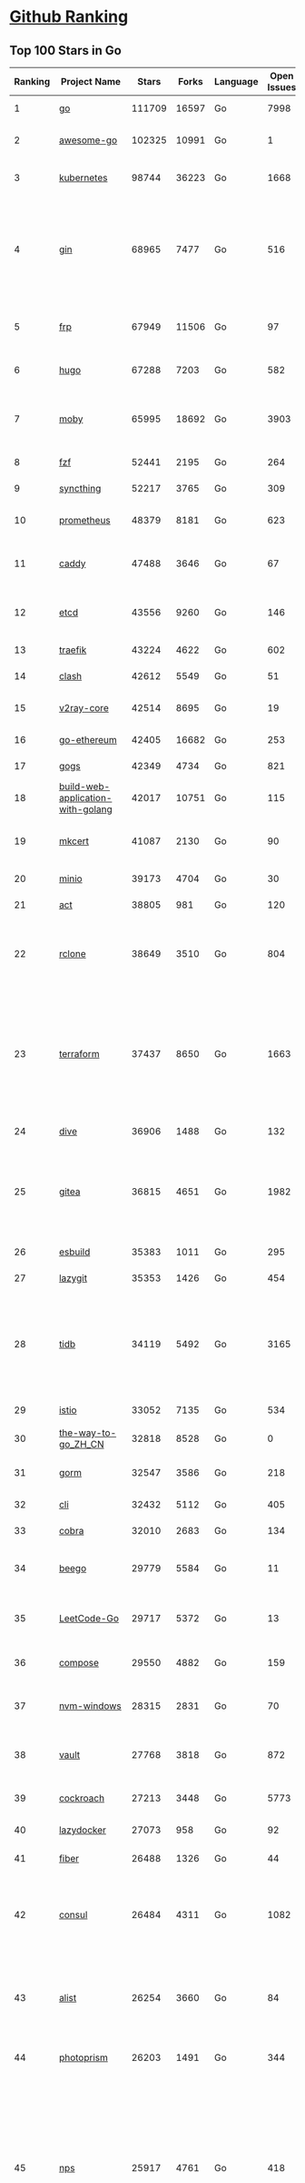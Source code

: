 [Github Ranking](../README.md)
==========

## Top 100 Stars in Go

| Ranking | Project Name | Stars | Forks | Language | Open Issues | Description | Last Commit |
| ------- | ------------ | ----- | ----- | -------- | ----------- | ----------- | ----------- |
| 1 | [go](https://github.com/golang/go) | 111709 | 16597 | Go | 7998 | The Go programming language | 2023-05-30T07:48:54Z |
| 2 | [awesome-go](https://github.com/avelino/awesome-go) | 102325 | 10991 | Go | 1 | A curated list of awesome Go frameworks, libraries and software | 2023-05-29T13:28:36Z |
| 3 | [kubernetes](https://github.com/kubernetes/kubernetes) | 98744 | 36223 | Go | 1668 | Production-Grade Container Scheduling and Management | 2023-05-30T08:22:50Z |
| 4 | [gin](https://github.com/gin-gonic/gin) | 68965 | 7477 | Go | 516 | Gin is a HTTP web framework written in Go (Golang). It features a Martini-like API with much better performance -- up to 40 times faster. If you need smashing performance, get yourself some Gin. | 2023-05-29T22:57:59Z |
| 5 | [frp](https://github.com/fatedier/frp) | 67949 | 11506 | Go | 97 | A fast reverse proxy to help you expose a local server behind a NAT or firewall to the internet. | 2023-05-30T07:14:05Z |
| 6 | [hugo](https://github.com/gohugoio/hugo) | 67288 | 7203 | Go | 582 | The world’s fastest framework for building websites. | 2023-05-29T12:01:07Z |
| 7 | [moby](https://github.com/moby/moby) | 65995 | 18692 | Go | 3903 | Moby Project - a collaborative project for the container ecosystem to assemble container-based systems | 2023-05-30T08:28:22Z |
| 8 | [fzf](https://github.com/junegunn/fzf) | 52441 | 2195 | Go | 264 | :cherry_blossom: A command-line fuzzy finder | 2023-05-29T15:19:05Z |
| 9 | [syncthing](https://github.com/syncthing/syncthing) | 52217 | 3765 | Go | 309 | Open Source Continuous File Synchronization | 2023-05-30T01:28:51Z |
| 10 | [prometheus](https://github.com/prometheus/prometheus) | 48379 | 8181 | Go | 623 | The Prometheus monitoring system and time series database. | 2023-05-30T08:22:23Z |
| 11 | [caddy](https://github.com/caddyserver/caddy) | 47488 | 3646 | Go | 67 | Fast and extensible multi-platform HTTP/1-2-3 web server with automatic HTTPS | 2023-05-30T08:20:48Z |
| 12 | [etcd](https://github.com/etcd-io/etcd) | 43556 | 9260 | Go | 146 | Distributed reliable key-value store for the most critical data of a distributed system | 2023-05-30T08:24:39Z |
| 13 | [traefik](https://github.com/traefik/traefik) | 43224 | 4622 | Go | 602 | The Cloud Native Application Proxy | 2023-05-29T11:04:05Z |
| 14 | [clash](https://github.com/Dreamacro/clash) | 42612 | 5549 | Go | 51 | A rule-based tunnel in Go. | 2023-05-28T17:46:00Z |
| 15 | [v2ray-core](https://github.com/v2ray/v2ray-core) | 42514 | 8695 | Go | 19 | A platform for building proxies to bypass network restrictions. | 2023-05-10T03:56:59Z |
| 16 | [go-ethereum](https://github.com/ethereum/go-ethereum) | 42405 | 16682 | Go | 253 | Official Go implementation of the Ethereum protocol | 2023-05-30T08:52:30Z |
| 17 | [gogs](https://github.com/gogs/gogs) | 42349 | 4734 | Go | 821 | Gogs is a painless self-hosted Git service | 2023-05-25T02:17:22Z |
| 18 | [build-web-application-with-golang](https://github.com/astaxie/build-web-application-with-golang) | 42017 | 10751 | Go | 115 | A golang ebook intro how to build a web with golang | 2023-04-20T09:00:38Z |
| 19 | [mkcert](https://github.com/FiloSottile/mkcert) | 41087 | 2130 | Go | 90 | A simple zero-config tool to make locally trusted development certificates with any names you'd like. | 2023-05-29T07:53:58Z |
| 20 | [minio](https://github.com/minio/minio) | 39173 | 4704 | Go | 30 | High Performance Object Storage for AI | 2023-05-30T08:41:33Z |
| 21 | [act](https://github.com/nektos/act) | 38805 | 981 | Go | 120 | Run your GitHub Actions locally 🚀 | 2023-05-30T05:22:03Z |
| 22 | [rclone](https://github.com/rclone/rclone) | 38649 | 3510 | Go | 804 | "rsync for cloud storage" - Google Drive, S3, Dropbox, Backblaze B2, One Drive, Swift, Hubic, Wasabi, Google Cloud Storage, Yandex Files | 2023-05-29T14:14:57Z |
| 23 | [terraform](https://github.com/hashicorp/terraform) | 37437 | 8650 | Go | 1663 | Terraform enables you to safely and predictably create, change, and improve infrastructure. It is an open source tool that codifies APIs into declarative configuration files that can be shared amongst team members, treated as code, edited, reviewed, and versioned. | 2023-05-30T07:28:48Z |
| 24 | [dive](https://github.com/wagoodman/dive) | 36906 | 1488 | Go | 132 | A tool for exploring each layer in a docker image | 2023-05-30T07:48:15Z |
| 25 | [gitea](https://github.com/go-gitea/gitea) | 36815 | 4651 | Go | 1982 | Git with a cup of tea! Painless self-hosted all-in-one software development service, includes Git hosting, code review, team collaboration, package registry and CI/CD | 2023-05-30T06:29:42Z |
| 26 | [esbuild](https://github.com/evanw/esbuild) | 35383 | 1011 | Go | 295 | An extremely fast bundler for the web | 2023-05-20T23:30:22Z |
| 27 | [lazygit](https://github.com/jesseduffield/lazygit) | 35353 | 1426 | Go | 454 | simple terminal UI for git commands | 2023-05-30T08:04:26Z |
| 28 | [tidb](https://github.com/pingcap/tidb) | 34119 | 5492 | Go | 3165 | TiDB is an open-source, cloud-native, distributed, MySQL-Compatible database for elastic scale and real-time analytics. Try AI-powered Chat2Query free at : https://tidbcloud.com/free-trial | 2023-05-30T09:00:17Z |
| 29 | [istio](https://github.com/istio/istio) | 33052 | 7135 | Go | 534 | Connect, secure, control, and observe services. | 2023-05-30T08:16:01Z |
| 30 | [the-way-to-go_ZH_CN](https://github.com/unknwon/the-way-to-go_ZH_CN) | 32818 | 8528 | Go | 0 | 《The Way to Go》中文译本，中文正式名《Go 入门指南》 | 2023-04-30T02:46:45Z |
| 31 | [gorm](https://github.com/go-gorm/gorm) | 32547 | 3586 | Go | 218 | The fantastic ORM library for Golang, aims to be developer friendly | 2023-05-30T02:00:48Z |
| 32 | [cli](https://github.com/cli/cli) | 32432 | 5112 | Go | 405 | GitHub’s official command line tool | 2023-05-29T21:38:09Z |
| 33 | [cobra](https://github.com/spf13/cobra) | 32010 | 2683 | Go | 134 | A Commander for modern Go CLI interactions | 2023-05-16T12:49:53Z |
| 34 | [beego](https://github.com/beego/beego) | 29779 | 5584 | Go | 11 | beego is an open-source, high-performance web framework for the Go programming language. | 2023-05-29T14:00:30Z |
| 35 | [LeetCode-Go](https://github.com/halfrost/LeetCode-Go) | 29717 | 5372 | Go | 13 | ✅ Solutions to LeetCode by Go, 100% test coverage, runtime beats 100% / LeetCode 题解 | 2023-04-08T04:02:08Z |
| 36 | [compose](https://github.com/docker/compose) | 29550 | 4882 | Go | 159 | Define and run multi-container applications with Docker | 2023-05-30T08:50:48Z |
| 37 | [nvm-windows](https://github.com/coreybutler/nvm-windows) | 28315 | 2831 | Go | 70 | A node.js version management utility for Windows. Ironically written in Go. | 2023-05-13T02:32:29Z |
| 38 | [vault](https://github.com/hashicorp/vault) | 27768 | 3818 | Go | 872 | A tool for secrets management, encryption as a service, and privileged access management | 2023-05-30T06:03:41Z |
| 39 | [cockroach](https://github.com/cockroachdb/cockroach) | 27213 | 3448 | Go | 5773 | CockroachDB - the open source, cloud-native distributed SQL database. | 2023-05-30T08:58:08Z |
| 40 | [lazydocker](https://github.com/jesseduffield/lazydocker) | 27073 | 958 | Go | 92 | The lazier way to manage everything docker | 2023-05-21T04:07:13Z |
| 41 | [fiber](https://github.com/gofiber/fiber) | 26488 | 1326 | Go | 44 | ⚡️ Express inspired web framework written in Go | 2023-05-29T19:15:25Z |
| 42 | [consul](https://github.com/hashicorp/consul) | 26484 | 4311 | Go | 1082 | Consul is a distributed, highly available, and data center aware solution to connect and configure applications across dynamic, distributed infrastructure. | 2023-05-30T08:25:07Z |
| 43 | [alist](https://github.com/alist-org/alist) | 26254 | 3660 | Go | 84 | 🗂️A file list program that supports multiple storages, powered by Gin and Solidjs. / 一个支持多存储的文件列表程序，使用 Gin 和 Solidjs。 | 2023-05-29T14:58:05Z |
| 44 | [photoprism](https://github.com/photoprism/photoprism) | 26203 | 1491 | Go | 344 | AI-Powered Photos App for the Decentralized Web 🌈💎✨ | 2023-05-30T08:12:13Z |
| 45 | [nps](https://github.com/ehang-io/nps) | 25917 | 4761 | Go | 418 | 一款轻量级、高性能、功能强大的内网穿透代理服务器。支持tcp、udp、socks5、http等几乎所有流量转发，可用来访问内网网站、本地支付接口调试、ssh访问、远程桌面，内网dns解析、内网socks5代理等等……，并带有功能强大的web管理端。a lightweight, high-performance, powerful intranet penetration proxy server, with a powerful web management terminal. | 2023-03-06T23:36:08Z |
| 46 | [echo](https://github.com/labstack/echo) | 25752 | 2150 | Go | 46 | High performance, minimalist Go web framework | 2023-05-29T20:26:53Z |
| 47 | [portainer](https://github.com/portainer/portainer) | 25630 | 2176 | Go | 984 | Making Docker and Kubernetes management easy. | 2023-05-30T05:02:50Z |
| 48 | [influxdb](https://github.com/influxdata/influxdb) | 25522 | 3379 | Go | 1705 | Scalable datastore for metrics, events, and real-time analytics | 2023-05-26T23:25:34Z |
| 49 | [kit](https://github.com/go-kit/kit) | 24999 | 2417 | Go | 35 | A standard library for microservices. | 2023-05-29T21:23:33Z |
| 50 | [helm](https://github.com/helm/helm) | 24375 | 6676 | Go | 269 | The Kubernetes Package Manager | 2023-05-29T15:48:27Z |
| 51 | [iris](https://github.com/kataras/iris) | 23991 | 2478 | Go | 81 | The fastest HTTP/2 Go Web Framework. New, modern and easy to learn. Fast development with Code you control. Unbeatable cost-performance ratio :rocket: | 2023-05-30T05:04:52Z |
| 52 | [pocketbase](https://github.com/pocketbase/pocketbase) | 23571 | 956 | Go | 38 | Open Source realtime backend in 1 file | 2023-05-29T19:28:17Z |
| 53 | [nsq](https://github.com/nsqio/nsq) | 23499 | 2862 | Go | 51 | A realtime distributed messaging platform | 2023-05-30T04:42:22Z |
| 54 | [k3s](https://github.com/k3s-io/k3s) | 23219 | 2062 | Go | 143 | Lightweight Kubernetes | 2023-05-30T08:43:55Z |
| 55 | [faas](https://github.com/openfaas/faas) | 23101 | 1850 | Go | 28 | OpenFaaS - Serverless Functions Made Simple | 2023-05-22T22:23:05Z |
| 56 | [viper](https://github.com/spf13/viper) | 23035 | 1893 | Go | 368 | Go configuration with fangs | 2023-05-29T15:44:47Z |
| 57 | [ngrok](https://github.com/inconshreveable/ngrok) | 22958 | 4268 | Go | 222 | Introspected tunnels to localhost | 2023-05-07T13:38:08Z |
| 58 | [croc](https://github.com/schollz/croc) | 22825 | 981 | Go | 101 | Easily and securely send things from one computer to another :crocodile: :package: | 2023-05-19T09:01:29Z |
| 59 | [logrus](https://github.com/sirupsen/logrus) | 22714 | 2236 | Go | 5 | Structured, pluggable logging for Go. | 2023-05-28T17:07:19Z |
| 60 | [v2ray-core](https://github.com/v2fly/v2ray-core) | 22682 | 3626 | Go | 38 | A platform for building proxies to bypass network restrictions. | 2023-05-30T05:28:46Z |
| 61 | [micro](https://github.com/zyedidia/micro) | 21605 | 1120 | Go | 693 | A modern and intuitive terminal-based text editor | 2023-05-28T00:04:22Z |
| 62 | [vegeta](https://github.com/tsenart/vegeta) | 21277 | 1290 | Go | 87 | HTTP load testing tool and library. It's over 9000! | 2023-04-28T13:59:30Z |
| 63 | [dapr](https://github.com/dapr/dapr) | 21260 | 1662 | Go | 338 | Dapr is a portable, event-driven, runtime for building distributed applications across cloud and edge. | 2023-05-30T08:43:51Z |
| 64 | [lux](https://github.com/iawia002/lux) | 21123 | 2480 | Go | 438 | 👾 Fast and simple video download library and CLI tool written in Go | 2023-05-09T02:42:14Z |
| 65 | [rancher](https://github.com/rancher/rancher) | 21087 | 2801 | Go | 2358 | Complete container management platform | 2023-05-30T00:13:19Z |
| 66 | [k9s](https://github.com/derailed/k9s) | 20924 | 1340 | Go | 392 | 🐶 Kubernetes CLI To Manage Your Clusters In Style! | 2023-05-30T08:23:32Z |
| 67 | [kratos](https://github.com/go-kratos/kratos) | 20673 | 3801 | Go | 90 | Your ultimate Go microservices framework for the cloud-native era. | 2023-05-30T08:40:49Z |
| 68 | [delve](https://github.com/go-delve/delve) | 20589 | 2062 | Go | 97 | Delve is a debugger for the Go programming language. | 2023-05-28T17:48:05Z |
| 69 | [k6](https://github.com/grafana/k6) | 20509 | 1073 | Go | 400 | A modern load testing tool, using Go and JavaScript - https://k6.io | 2023-05-30T08:16:31Z |
| 70 | [go-micro](https://github.com/go-micro/go-micro) | 20488 | 2284 | Go | 72 | A Go microservices framework | 2023-05-27T02:36:38Z |
| 71 | [fyne](https://github.com/fyne-io/fyne) | 20402 | 1127 | Go | 522 | Cross platform GUI toolkit in Go inspired by Material Design | 2023-05-30T08:36:50Z |
| 72 | [restic](https://github.com/restic/restic) | 20317 | 1299 | Go | 382 | Fast, secure, efficient backup program | 2023-05-27T08:33:05Z |
| 73 | [cli](https://github.com/urfave/cli) | 20210 | 1678 | Go | 37 | A simple, fast, and fun package for building command line apps in Go | 2023-05-29T16:48:38Z |
| 74 | [harbor](https://github.com/goharbor/harbor) | 20160 | 4352 | Go | 532 | An open source trusted cloud native registry project that stores, signs, and scans content. | 2023-05-30T08:51:16Z |
| 75 | [testify](https://github.com/stretchr/testify) | 19768 | 1458 | Go | 275 | A toolkit with common assertions and mocks that plays nicely with the standard library | 2023-05-28T14:03:21Z |
| 76 | [filebrowser](https://github.com/filebrowser/filebrowser) | 19675 | 2368 | Go | 68 | 📂 Web File Browser | 2023-05-30T08:58:03Z |
| 77 | [learn-go-with-tests](https://github.com/quii/learn-go-with-tests) | 19657 | 2581 | Go | 34 | Learn Go with test-driven development | 2023-05-26T10:53:10Z |
| 78 | [colly](https://github.com/gocolly/colly) | 19643 | 1601 | Go | 143 | Elegant Scraper and Crawler Framework for Golang | 2023-05-17T14:50:56Z |
| 79 | [fasthttp](https://github.com/valyala/fasthttp) | 19630 | 1639 | Go | 62 | Fast HTTP package for Go. Tuned for high performance. Zero memory allocations in hot paths. Up to 10x faster than net/http | 2023-05-29T07:27:50Z |
| 80 | [dgraph](https://github.com/dgraph-io/dgraph) | 19293 | 1453 | Go | 191 | Native GraphQL Database with graph backend | 2023-05-30T05:11:02Z |
| 81 | [websocket](https://github.com/gorilla/websocket) | 19162 | 3339 | Go | 28 | A fast, well-tested and widely used WebSocket implementation for Go. | 2022-12-09T16:03:16Z |
| 82 | [milvus](https://github.com/milvus-io/milvus) | 19058 | 2185 | Go | 492 | A cloud-native vector database, storage for next generation AI applications | 2023-05-30T08:53:29Z |
| 83 | [zap](https://github.com/uber-go/zap) | 18797 | 1330 | Go | 95 | Blazing fast, structured, leveled logging in Go. | 2023-05-22T16:00:55Z |
| 84 | [bubbletea](https://github.com/charmbracelet/bubbletea) | 18412 | 585 | Go | 36 | A powerful little TUI framework 🏗 | 2023-05-26T09:58:23Z |
| 85 | [mux](https://github.com/gorilla/mux) | 18195 | 1751 | Go | 15 | A powerful HTTP router and URL matcher for building Go web servers with 🦍 | 2022-12-09T15:56:57Z |
| 86 | [grpc-go](https://github.com/grpc/grpc-go) | 18123 | 4002 | Go | 131 | The Go language implementation of gRPC. HTTP/2 based RPC | 2023-05-29T03:24:13Z |
| 87 | [Cloudreve](https://github.com/cloudreve/Cloudreve) | 18096 | 3040 | Go | 223 | 🌩支持多家云存储的云盘系统 (Self-hosted file management and sharing system, supports multiple storage providers) | 2023-05-27T06:08:34Z |
| 88 | [gotty](https://github.com/yudai/gotty) | 17764 | 1345 | Go | 101 | Share your terminal as a web application | 2023-03-24T15:55:33Z |
| 89 | [jaeger](https://github.com/jaegertracing/jaeger) | 17674 | 2139 | Go | 324 | CNCF Jaeger, a Distributed Tracing Platform | 2023-05-29T04:59:31Z |
| 90 | [seaweedfs](https://github.com/seaweedfs/seaweedfs) | 17394 | 1977 | Go | 164 | SeaweedFS is a fast distributed storage system for blobs, objects, files, and data lake, for billions of files! Blob store has O(1) disk seek, cloud tiering. Filer supports Cloud Drive, cross-DC active-active replication, Kubernetes, POSIX FUSE mount, S3 API, S3 Gateway, Hadoop, WebDAV, encryption, Erasure Coding. | 2023-05-30T06:14:48Z |
| 91 | [goreplay](https://github.com/buger/goreplay) | 17324 | 1730 | Go | 268 | GoReplay is an open-source tool for capturing and replaying live HTTP traffic into a test environment in order to continuously test your system with real data. It can be used to increase confidence in code deployments, configuration changes and infrastructure changes. | 2023-05-29T08:07:50Z |
| 92 | [AdGuardHome](https://github.com/AdguardTeam/AdGuardHome) | 17287 | 1467 | Go | 834 | Network-wide ads & trackers blocking DNS server | 2023-05-29T14:47:23Z |
| 93 | [gin-vue-admin](https://github.com/flipped-aurora/gin-vue-admin) | 17233 | 5152 | Go | 34 | 基于vite+vue3+gin搭建的开发基础平台（支持TS,JS混用），集成jwt鉴权，权限管理，动态路由，显隐可控组件，分页封装，多点登录拦截，资源权限，上传下载，代码生成器，表单生成器,chatGPT自动查表等开发必备功能。 | 2023-05-29T05:43:03Z |
| 94 | [websocketd](https://github.com/joewalnes/websocketd) | 16847 | 1012 | Go | 42 | Turn any program that uses STDIN/STDOUT into a WebSocket server. Like inetd, but for WebSockets.  | 2023-02-04T04:57:22Z |
| 95 | [xbar](https://github.com/matryer/xbar) | 16768 | 648 | Go | 141 | Put the output from any script or program into your macOS Menu Bar (the BitBar reboot) | 2023-05-26T11:06:40Z |
| 96 | [slim](https://github.com/slimtoolkit/slim) | 16715 | 629 | Go | 144 | Slim(toolkit): Don't change anything in your container image and minify it by up to 30x (and for compiled languages even more) making it secure too! (free and open source) | 2023-05-29T01:36:21Z |
| 97 | [authelia](https://github.com/authelia/authelia) | 16467 | 919 | Go | 68 | The Single Sign-On Multi-Factor portal for web apps | 2023-05-30T08:47:28Z |
| 98 | [fx](https://github.com/antonmedv/fx) | 16340 | 451 | Go | 17 | Terminal JSON viewer | 2023-05-08T12:32:37Z |
| 99 | [vitess](https://github.com/vitessio/vitess) | 16265 | 1936 | Go | 785 | Vitess is a database clustering system for horizontal scaling of MySQL. | 2023-05-30T08:54:00Z |
| 100 | [wails](https://github.com/wailsapp/wails) | 16197 | 754 | Go | 146 | Create beautiful applications using Go | 2023-05-30T08:44:19Z |

